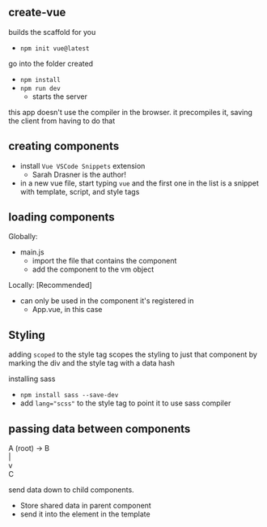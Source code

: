 ## create-vue

builds the scaffold for you

- `npm init vue@latest`

go into the folder created
- `npm install`
- `npm run dev`
    - starts the server

this app doesn't use the compiler in the browser. it precompiles it, saving the client from having to do that

## creating components

- install `Vue VSCode Snippets` extension
    - Sarah Drasner is the author!
- in a new vue file, start typing `vue` and the first one in the list is a snippet with template, script, and style tags


## loading components

Globally:
- main.js
    - import the file that contains the component
    - add the component to the vm object

Locally: [Recommended]
- can only be used in the component it's registered in
    - App.vue, in this case


## Styling

adding `scoped` to the style tag scopes the styling to just that component by marking the div and the style tag with a data hash

installing sass
- `npm install sass --save-dev`
- add `lang="scss"` to the style tag to point it to use sass compiler

## passing data between components

A (root) -> B  
|  
v  
C

send data down to child components. 
- Store shared data in parent component
- send it into the element in the template